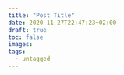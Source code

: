 ```yaml
---
title: "Post Title"
date: 2020-11-27T22:47:23+02:00
draft: true
toc: false
images:
tags: 
  - untagged
---
```


